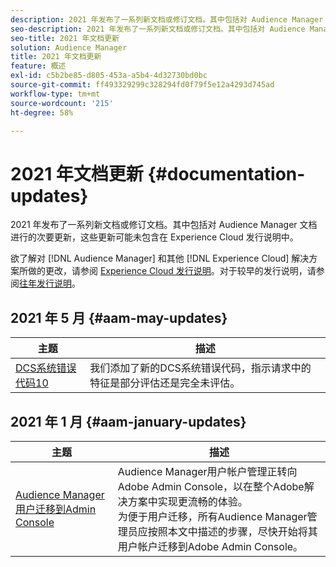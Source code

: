 ```yaml
---
description: 2021 年发布了一系列新文档或修订文档。其中包括对 Audience Manager 文档进行的次要更新，这些更新可能未包含在 Experience Cloud 发行说明中。
seo-description: 2021 年发布了一系列新文档或修订文档。其中包括对 Audience Manager 文档进行的次要更新，这些更新可能未包含在 Experience Cloud 发行说明中。
seo-title: 2021 年文档更新
solution: Audience Manager
title: 2021 年文档更新
feature: 概述
exl-id: c5b2be85-d805-453a-a5b4-4d32730bd0bc
source-git-commit: ff493329299c328294fd0f79f5e12a4293d745ad
workflow-type: tm+mt
source-wordcount: '215'
ht-degree: 58%

---
```


# 2021 年文档更新 {#documentation-updates}

2021 年发布了一系列新文档或修订文档。其中包括对 Audience Manager 文档进行的次要更新，这些更新可能未包含在 Experience Cloud 发行说明中。

欲了解对 [!DNL Audience Manager] 和其他 [!DNL Experience Cloud] 解决方案所做的更改，请参阅 [Experience Cloud 发行说明](https://docs.adobe.com/content/help/zh-Hans/release-notes/experience-cloud/current.html)。对于较早的发行说明，请参阅[往年发行说明](../docs-updates/docs-2020.md)。

## 2021 年 5 月 {#aam-may-updates}

| 主题 | 描述 |
|--- |----|
| [DCS系统错误代码10](../api/dcs-intro/dcs-api-reference/dcs-error-codes.md) | 我们添加了新的DCS系统错误代码，指示请求中的特征是部分评估还是完全未评估。 |

## 2021 年 1 月 {#aam-january-updates}

| 主题 | 描述 |
|--- |----|
| [Audience Manager用户迁移到Admin Console](/help/using/features/administration/admin-console-migration.md) | Audience Manager用户帐户管理正转向Adobe Admin Console，以在整个Adobe解决方案中实现更流畅的体验。 <br> 为便于用户迁移，所有Audience Manager管理员应按照本文中描述的步骤，尽快开始将其用户帐户迁移到Adobe Admin Console。 |
